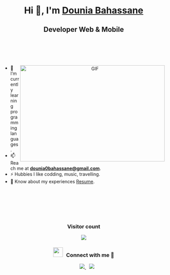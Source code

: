 <h1 align="center">Hi 👋, I'm <a href="https://github.com/DOUNIABA" target="blank">
Dounia Bahassane</a></h1>
<h2 align="center">Developer Web & Mobile</h3>

<br/><br/><br/><br/>

<a target="_blank" align="center">
  <img align="right" top="500" height="300" width="450" alt="GIF" src="https://media.giphy.com/media/SWoSkN6DxTszqIKEqv/giphy.gif">
</a>

+ 🌱 I’m currently learning programming languages.
+ 📫 Reach me at **dounia0bahassane@gmail.com**.
+ ⚡ Hubbies I like codding, music, travelling.
+ 📄 Know about my experiences <a href="https://github.com/DOUNIABA" target="blank">Resume</a>.

<br/><br/><br/><br/><br/>

<div align="center">
<h3>Visitor count</h3>
<img src="https://profile-counter.glitch.me/DOUNIABA/count.svg" />
<h3 align="center">
	<img src="https://media.giphy.com/media/iY8CRBdQXODJSCERIr/giphy.gif" width="30" height="30" style="margin-right: 10px;">Connect with me 🤝 
</h3>
	
<div align="center"  class="icons-social" style="margin-left: 10px;">
	<a style="margin-left: 10px;"  target="_blank" href="https://www.linkedin.com/in/dounia-bahassane-471278232/">
		<img src="https://img.icons8.com/doodle/40/000000/linkedin--v2.png">
	 </a>
        <a style="margin-left: 10px;" target="_blank" href="https://https://github.com/DOUNIABA">
		<img src="https://img.icons8.com/doodle/40/000000/github--v1.png">
	 </a>
</div>
</div>
